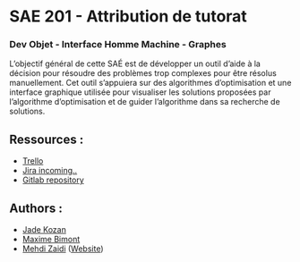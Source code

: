 # SAE 201 - Attribution de tutorat
### Dev Objet - Interface Homme Machine - Graphes

L’objectif général de cette SAÉ est de développer un outil d’aide à la décision pour résoudre des problèmes trop complexes pour être résolus manuellement. Cet outil s’appuiera sur des algorithmes d’optimisation et une interface graphique utilisée pour visualiser les solutions proposées par l’algorithme d’optimisation et de guider l’algorithme dans sa recherche de solutions.

## Ressources :
- [Trello](https://trello.com/b/8NEYKWvV/sae-201)
- [Jira incoming..](https://gitlab.univ-lille.fr/mehdi.zaidi.etu/sae201/)
- [Gitlab repository](https://gitlab.univ-lille.fr/mehdi.zaidi.etu/sae201/)

## Authors :
- [Jade Kozan](https://gitlab.univ-lille.fr/jade.kozan.etu)
- [Maxime Bimont](https://gitlab.univ-lille.fr/maxime.bimont.etu)
- [Mehdi Zaidi](https://gitlab.univ-lille.fr/mehdi.zaidi.etu) ([Website](https://hidoyat.fr/))
